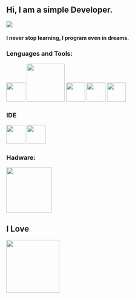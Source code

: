 ## Hi, I am a simple Developer.

![](https://media.giphy.com/media/iIqmM5tTjmpOB9mpbn/giphy.gif)

#### I never stop learning, I program even in dreams.



### Lenguages and Tools:
<img src="https://media.giphy.com/media/LMt9638dO8dftAjtco/giphy.gif" width="50px"/>  <img src="https://static.djangoproject.com/img/logos/django-logo-negative.png" width="100px"/>  <img src="https://media.giphy.com/media/ln7z2eWriiQAllfVcn/giphy.gif" width="50px"/> <img src="https://media.giphy.com/media/eNAsjO55tPbgaor7ma/giphy.gif" width="50px"/>  <img src="https://c0.klipartz.com/pngpicture/884/748/gratis-png-postgresql-computer-icons-database-angularjs-tencent.png" width="50px"/>


### IDE
<img src="https://resources.jetbrains.com/storage/products/pycharm/img/meta/pycharm_logo_300x300.png" width="50px"/>  
<img src="https://media.giphy.com/media/IdyAQJVN2kVPNUrojM/giphy.gif" width="50px"/>


### Hadware:
<img src="https://www.aranacorp.com/wp-content/uploads/raspberry-pi-logo.jpg" width="120px"/>


## I Love
<img src="https://www.ituser.es/files/201607/linux.jpg" width="140px"/>
